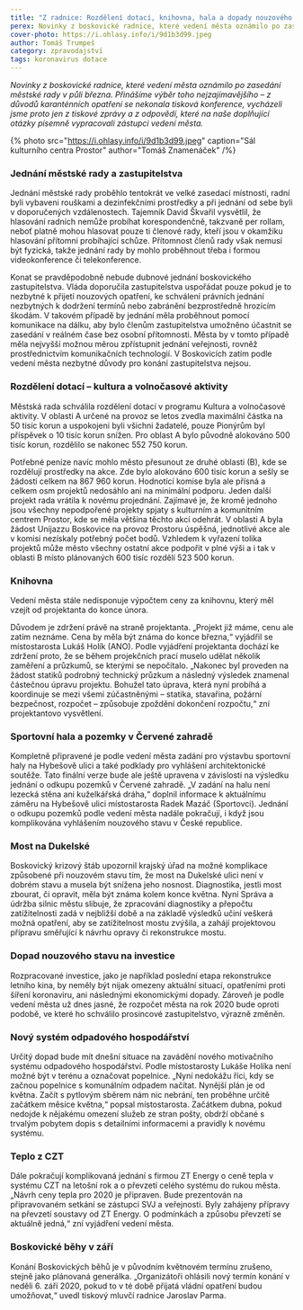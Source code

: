 ```yaml
---
title: "Z radnice: Rozdělení dotací, knihovna, hala a dopady nouzového stavu"
perex: Novinky z boskovické radnice, které vedení města oznámilo po zasedání městské rady v půli března.
cover-photo: https://i.ohlasy.info/i/9d1b3d99.jpeg
author: Tomáš Trumpeš
category: zpravodajství
tags: koronavirus dotace
---
```


*Novinky z boskovické radnice, které vedení města oznámilo po zasedání městské rady v půli března. Přinášíme výběr toho nejzajímavějšího – z důvodů karanténních opatření se nekonala tisková konference, vycházeli jsme proto jen z tiskové zprávy a z odpovědí, které na naše doplňující otázky písemně vypracovali zástupci vedení města.*

{% photo src="https://i.ohlasy.info/i/9d1b3d99.jpeg" caption="Sál kulturního centra Prostor" author="Tomáš Znamenáček" /%}

### Jednání městské rady a zastupitelstva

Jednání městské rady proběhlo tentokrát ve velké zasedací místnosti, radní byli vybaveni rouškami a dezinfekčními prostředky a při jednání od sebe byli v doporučených vzdálenostech. Tajemník David Škvařil vysvětlil, že hlasování radních nemůže probíhat korespondenčně, takzvaně per rollam, neboť platně mohou hlasovat pouze ti členové rady, kteří jsou v okamžiku hlasování přítomni probíhající schůze. Přítomnost členů rady však nemusí být fyzická, takže jednání rady by mohlo proběhnout třeba i formou videokonference či telekonference.

Konat se pravděpodobně nebude dubnové jednání boskovického zastupitelstva. Vláda doporučila zastupitelstva uspořádat pouze pokud je to nezbytné k přijetí nouzových opatření, ke schválení právních jednání nezbytných k dodržení termínů nebo zabránění bezprostředně hrozícím škodám. V takovém případě by jednání měla proběhnout pomocí komunikace na dálku, aby bylo členům zastupitelstva umožněno účastnit se zasedání v reálném čase bez osobní přítomnosti. Města by v tomto případě měla nejvyšší možnou měrou zpřístupnit jednání veřejnosti, rovněž prostřednictvím komunikačních technologií. V Boskovicích zatím podle vedení města nezbytné důvody pro konání zastupitelstva nejsou.

### Rozdělení dotací – kultura a volnočasové aktivity

Městská rada schválila rozdělení dotací v programu Kultura a volnočasové aktivity. V oblasti A určené na provoz se letos zvedla maximální částka na 50 tisíc korun a uspokojeni byli všichni žadatelé, pouze Pionýrům byl příspěvek o 10 tisíc korun snížen. Pro oblast A bylo původně alokováno 500 tisíc korun, rozdělilo se nakonec 552 750 korun.

Potřebné peníze navíc mohlo město přesunout ze druhé oblasti (B), kde se rozdělují prostředky na akce. Zde bylo alokováno 600 tisíc korun a sešly se žádosti celkem na 867 960 korun. Hodnotící komise byla ale přísná a celkem osm projektů nedosáhlo ani na minimální podporu. Jeden další projekt rada vrátila k novému projednání. Zajímavé je, že kromě jednoho jsou všechny nepodpořené projekty spjaty s kulturním a komunitním centrem Prostor, kde se měla většina těchto akcí odehrát. V oblasti A byla žádost Unijazzu Boskovice na provoz Prostoru úspěšná, jednotlivé akce ale v komisi nezískaly potřebný počet bodů. Vzhledem k vyřazení tolika projektů může město všechny ostatní akce podpořit v plné výši a i tak v oblasti B místo plánovaných 600 tisíc rozdělí 523 500 korun.

### Knihovna

Vedení města stále nedisponuje výpočtem ceny za knihovnu, který měl vzejít od projektanta do konce února. 

Důvodem je zdržení právě na straně projektanta. „Projekt již máme, cenu ale zatím neznáme. Cena by měla být známa do konce března,“ vyjádřil se místostarosta Lukáš Holík (ANO). Podle vyjádření projektanta dochází ke zdržení proto, že se během projekčních prací muselo udělat několik zaměření a průzkumů, se kterými se nepočítalo. „Nakonec byl proveden na žádost statiků podrobný technický průzkum a následný výsledek znamenal částečnou úpravu projektu. Bohužel tato úprava, která nyní probíhá a koordinuje se mezi všemi zúčastněnými – statika, stavařina, požární bezpečnost, rozpočet – způsobuje zpoždění dokončení rozpočtu,“ zní projektantovo vysvětlení.

### Sportovní hala a pozemky v Červené zahradě

Kompletně připravené je podle vedení města zadání pro výstavbu sportovní haly na Hybešově ulici a také podklady pro vyhlášení architektonické soutěže. Tato finální verze bude ale ještě upravena v závislosti na výsledku jednání o odkupu pozemků v Červené zahradě. „V zadání na halu není lezecká stěna ani kuželkářská dráha,“ doplnil informace k aktuálnímu záměru na Hybešově ulici místostarosta Radek Mazáč (Sportovci). Jednání o odkupu pozemků podle vedení města nadále pokračují, i když jsou komplikována vyhlášením nouzového stavu v České republice.

### Most na Dukelské

Boskovický krizový štáb upozornil krajský úřad na možné komplikace způsobené při nouzovém stavu tím, že most na Dukelské ulici není v dobrém stavu a musela být snížena jeho nosnost. Diagnostika, jestli most zbourat, či opravit, měla být známa kolem konce května. Nyní Správa a údržba silnic městu slibuje, že zpracování diagnostiky a přepočtu zatížitelnosti zadá v nejbližší době a na základě výsledků učiní veškerá možná opatření, aby se zatížitelnost mostu zvýšila, a zahájí projektovou přípravu směřující k návrhu opravy či rekonstrukce mostu.

### Dopad nouzového stavu na investice

Rozpracované investice, jako je například poslední etapa rekonstrukce letního kina, by neměly být nijak omezeny aktuální situací, opatřeními proti šíření koronaviru, ani následnými ekonomickými dopady. Zároveň je podle vedení města už dnes jasné, že rozpočet města na rok 2020 bude oproti podobě, ve které ho schválilo prosincové zastupitelstvo, výrazně změněn.

### Nový systém odpadového hospodářství

Určitý dopad bude mít dnešní situace na zavádění nového motivačního systému odpadového hospodářství. Podle místostarosty Lukáše Holíka není možné být v terénu a označovat popelnice. „Nyní nedokážu říci, kdy se začnou popelnice s komunálním odpadem načítat. Nynější plán je od května. Začít s pytlovým sběrem nám nic nebrání, ten proběhne určitě začátkem měsíce května,“ popsal místostarosta. Začátkem dubna, pokud nedojde k nějakému omezení služeb ze stran pošty, obdrží občané s trvalým pobytem dopis s detailními informacemi a pravidly k novému systému.

### Teplo z CZT

Dále pokračují komplikovaná jednání s firmou ZT Energy o ceně tepla v systému CZT na letošní rok a o převzetí celého systému do rukou města. „Návrh ceny tepla pro 2020 je připraven. Bude prezentován na připravovaném setkání se zástupci SVJ a veřejnosti. Byly zahájeny přípravy na převzetí soustavy od ZT Energy. O podmínkách a způsobu převzetí se aktuálně jedná,“ zní vyjádření vedení města.

### Boskovické běhy v září

Konání Boskovických běhů je v původním květnovém termínu zrušeno, stejně jako plánovaná generálka. „Organizátoři ohlásili nový termín konání v neděli 6. září 2020, pokud to v té době přijatá vládní opatření budou umožňovat,“ uvedl tiskový mluvčí radnice Jaroslav Parma.
